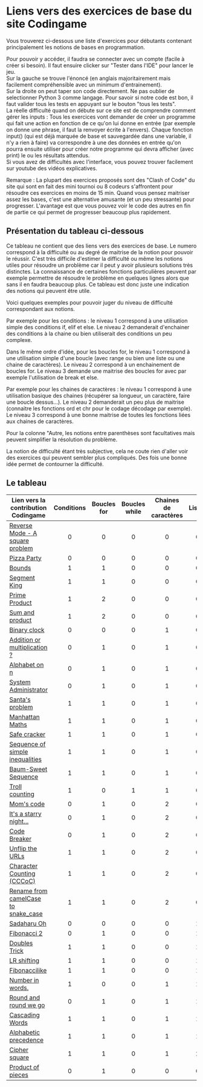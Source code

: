 # Liens vers des exercices de base du site Codingame

Vous trouverez ci-dessous une liste d'exercices pour débutants contenant principalement les notions de bases en programmation.

Pour pouvoir y accéder, il faudra se connecter avec un compte (facile à créer si besoin). Il faut ensuire clicker sur "Tester dans l'IDE" pour lancer le jeu.  
Sur la gauche se trouve l'énoncé (en anglais majoritairement mais facilement compréhensible avec un minimum d'entrainement).  
Sur la droite on peut taper son code directement. Ne pas oublier de selectionner Python 3 comme langage. Pour savoir si notre code est bon, il faut valider tous les tests en appuyant sur le bouton "tous les tests".  
La réelle difficulté quand on débute sur ce site est de comprendre comment gérer les inputs : Tous les exercices vont demander de créer un programme qui fait une action en fonction de ce qu'on lui donne en entrée (par exemple on donne une phrase, il faut la renvoyer écrite à l'envers).
Chaque fonction input() (qui est déjà marquée de base et sauvegardée dans une variable, il n'y a rien à faire) va correspondre à une des données en entrée qu'on pourra ensuite utiliser pour créer notre programme qui devra afficher (avec print) le ou les résultats attendus.  
Si vous avez de difficultés avec l'interface, vous pouvez trouver facilement sur youtube des vidéos explicatives. 

Remarque : La plupart des exercices proposés sont des "Clash of Code" du site qui sont en fait des mini tournoi ou 8 codeurs s'affrontent pour résoudre ces exercices en moins de 15 min. Quand vous pensez maitriser assez les bases, c'est une alternative amusante (et un peu stressante) pour progresser. L'avantage est que vous pouvez voir le code des autres en fin de partie ce qui permet de progresser beaucoup plus rapidement. 


## Présentation du tableau ci-dessous

Ce tableau ne contient que des liens vers des exercices de base. Le numero correspond à la difficulté ou au degré de maitrise de la notion pour pouvoir le réussir. C'est très difficile d'estimer la difficulté ou même les notions utiles pour résoudre un problème car il peut y avoir plusieurs solutions très distinctes. La connaissance de certaines fonctions particulières peuvent par exemple permettre de résoudre le problème en quelques lignes alors que sans il en faudra beaucoup plus. Ce tableau est donc juste une indication des notions qui peuvent être utile.

Voici quelques exemples pour pouvoir juger du niveau de difficulté correspondant aux notions.

Par exemple pour les conditions : le niveau 1 correspond à une utilisation simple des conditions if, elif et else. Le niveau 2 demanderait d'enchainer des conditions à la chaine ou bien utiliserait des conditions un peu complexe.

Dans le même ordre d'idée, pour les boucles for, le niveau 1 correspond à une utilisation simple d'une boucle (avec range ou bien une liste ou une chaine de caractères). Le niveau 2 correspond à un enchainement de boucles for. Le niveau 3 demande une maitrise des boucles for avec par exemple l'utilisation de break et else.

Par exemple pour les chaines de caractères : le niveau 1 correspond à une utilisation basique des chaines (récupérer sa longueur, un caractère, faire une boucle dessus...). Le niveau 2 demanderait un peu plus de maitrise (connaitre les fonctions ord et chr pour le codage décodage par exemple).
Le niveau 3 correspond à une bonne maitrise de toutes les fonctions liées aux chaines de caractères.

Pour la colonne "Autre, les notions entre parenthèses sont facultatives mais peuvent simplifier la résolution du problème.

La notion de difficulté étant très subjective, cela ne coute rien d'aller voir des exercices qui peuvent sembler plus compliqués. Des fois une bonne idée permet de contourner la difficulté.

## Le tableau 

| Lien vers la contribution Codingame  | Conditions | Boucles for | Boucles while | Chaines de caractères | Listes | Dictionnaires | Autre |
| ------------------------------------ |:----------:|:-----------:|:-------------:|:----------------:|:------:|:-------------:|:-----:|
| [Reverse Mode - A square problem](https://www.codingame.com/contribute/view/614957bd60c4ccc649cbffd45a98de230a5f) | 0 | 0 | 0 | 0 | 0 | 0 | Entrainement |
| [Pizza Party](https://www.codingame.com/contribute/view/5933f79bf8a18ce8217e25bd6db37b72fde1) | 0 | 0 | 0 | 0 | 0 | 0 | Maths |
| [Bounds](https://www.codingame.com/contribute/view/6069e1a41b39aa5205e99d1fa87ce0dbfcee) | 1 | 1 | 0 | 0 | 0 | 0 |  |
| [Segment King](https://www.codingame.com/contribute/view/61316f49448e67bda2c36bfd027e8ce53382) | 1 | 1 | 0 | 0 | 0 | 0 |  |
| [Prime Product](https://www.codingame.com/contribute/view/590667fb5b5bdfafb02fe1014345dd1ae4ab) | 1 | 2 | 0 | 0 | 0 | 0 |  |
| [Sum and product](https://www.codingame.com/contribute/view/2098cb84901f3b9a653fec3de9d60051e24a) | 1 | 2 | 0 | 0 | 0 | 0 | (Maths) |
| [Binary clock](https://www.codingame.com/contribute/view/6125e9f3b6ec07861ea09f10e1c21a743e55) | 0 | 0 | 0 | 1 | 0 | 0 | Binaire |
| [Addition or multiplication ?](https://www.codingame.com/contribute/view/5494c6ef26a7551dedc87889f23adfe71ab8) | 0 | 1 | 0 | 1 | 0 | 0 |  |
| [Alphabet on n](https://www.codingame.com/contribute/view/5445dc149385d891c1be37a1146fbb911740) | 0 | 1 | 0 | 1 | 0 | 0 |  |
| [System Administrator](https://www.codingame.com/contribute/view/441268b464f2b59747064d0e16f173ba1311) | 0 | 1 | 0 | 1 | 0 | 0 | binaire |
| [Santa's problem](https://www.codingame.com/contribute/view/61179d51d01c850f32583d582a3cd6dbe867) | 1 | 1 | 0 | 1 | 0 | 0 |  |
| [Manhattan Maths](https://www.codingame.com/contribute/view/609360507290ffca69d7d97b8028d422521e) | 1 | 1 | 0 | 1 | 0 | 0 |  |
| [Safe cracker](https://www.codingame.com/contribute/view/60861eda9b39d80c43d48258b91e19951167) | 1 | 1 | 0 | 1 | 0 | 0 |  |
| [Sequence of simple inequalities](https://www.codingame.com/contribute/view/607063f19d22b0acfe7a476fbce91513eaf4) | 1 | 1 | 0 | 1 | 0 | 0 |  |
| [Baum-Sweet Sequence](https://www.codingame.com/contribute/view/61158d3e1d7a95636e571f9594e7e2212405) | 1 | 1 | 0 | 1 | 0 | 0 | binaire |
| [Troll counting](https://www.codingame.com/contribute/view/19992b00d0d85c135216d5f50cdeb22a953) | 1 | 0 | 1 | 1 | 0 | 0 |  |
| [Mom's code](https://www.codingame.com/contribute/view/61476788fb352742390768e46a182b5debc2) | 0 | 1 | 0 | 2 | 0 | 0 |  |
| [It's a starry night...](https://www.codingame.com/contribute/view/5984cf98ff9bc833f50bd37d11b149e25a07) | 0 | 1 | 0 | 2 | 0 | 0 |  |
| [Code Breaker](https://www.codingame.com/contribute/view/615955355e81da150427fbc22030665ef811) | 0 | 1 | 0 | 2 | 0 | 0 |  |
| [Unflip the URLs](https://www.codingame.com/contribute/view/61237c98c9a59c20581fa3afd89a1ef1711c) | 1 | 1 | 0 | 2 | 0 | 0 |  |
| [Character Counting (CCCoC)](https://www.codingame.com/contribute/view/5938c2d4ae09b3256dac743560be33119ae0) | 1 | 1 | 0 | 2 | 0 | 0 |  |
| [Rename from camelCase to snake_case](https://www.codingame.com/contribute/view/622967e3cfd03e7e46fa9a5244923a9746f5) | 1 | 1 | 0 | 2 | 0 | 0 |  |
| [Sadaharu Oh](https://www.codingame.com/contribute/view/6142a5b054196988af3c99a0da8649e02403) | 0 | 0 | 0 | 0 | 1 | 0 |  |
| [Fibonacci 2](https://www.codingame.com/contribute/view/5979b23b616dc66bfe2f18170a1a8e1ef61b) | 0 | 1 | 0 | 0 | 1 | 0 |  |
| [Doubles Trick](https://www.codingame.com/contribute/view/5941bb27cb646b82bd8020c0c377cece43ae) | 1 | 1 | 0 | 0 | 1 | 0 |  |
| [LR shifting](https://www.codingame.com/contribute/view/54449da34fd881258d0e26f499bb79c23c68) | 1 | 1 | 0 | 0 | 1 | 0 |  |
| [Fibonaccilike](https://www.codingame.com/contribute/view/545306fc340e33a58a9880cefbc1a11393c1) | 1 | 1 | 0 | 0 | 1 | 0 |  |
| [Number in words.](https://www.codingame.com/contribute/view/5897849607b7f8757fcd0db879aebaf9e65a) | 1 | 0 | 0 | 1 | 1 | 0 |  |
| [Round and round we go](https://www.codingame.com/contribute/view/6151acc821fa188e8e71f5f14489e33ca142) | 0 | 1 | 0 | 1 | 1 | 0 |  |
| [Cascading Words](https://www.codingame.com/contribute/view/610944c10a3b5fab148695369fa831c3ab1f) | 1 | 1 | 0 | 1 | 1 | 0 |  |
| [Alphabetic precedence](https://www.codingame.com/contribute/view/61767a02d602626df6c82dcafa610cace286) | 1 | 1 | 0 | 1 | 1 | 0 |  |
| [Cipher square](https://www.codingame.com/contribute/view/59246923cdfddfea52db813a11b242eb13ea) | 1 | 1 | 0 | 1 | 2 | 0 |  |
| [Product of pieces](https://www.codingame.com/contribute/view/60975d0e27fd3bd88004110010687c1e9e72) | 0 | 1 | 0 | 0 | 0 | 1 |  |

